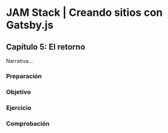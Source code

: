 # JAM Stack | Creando sitios con Gatsby.js

## Capítulo 5: El retorno

Narrativa...

### Preparación

### Objetivo

### Ejercicio

### Comprobación
